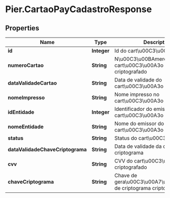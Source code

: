 # Pier.CartaoPayCadastroResponse

## Properties
Name | Type | Description | Notes
------------ | ------------- | ------------- | -------------
**id** | **Integer** | Id do cart\u00C3\u00A3o | [optional] 
**numeroCartao** | **String** | N\u00C3\u00BAmero do cart\u00C3\u00A3o real criptografado | [optional] 
**dataValidadeCartao** | **String** | Data de validade do cart\u00C3\u00A3o | [optional] 
**nomeImpresso** | **String** | Nome impresso no cart\u00C3\u00A3o criptografado | [optional] 
**idEntidade** | **Integer** | Identificador do emissor do cart\u00C3\u00A3o | [optional] 
**nomeEntidade** | **String** | Nome do emissor do cart\u00C3\u00A3o | [optional] 
**status** | **String** | Status do cart\u00C3\u00A3o | [optional] 
**dataValidadeChaveCriptograma** | **String** | Data de validade da chave do criptograma | [optional] 
**cvv** | **String** | CVV do cart\u00C3\u00A3o criptografado | [optional] 
**chaveCriptograma** | **String** | Chave de gera\u00C3\u00A7\u00C3\u00A3o de criptograma criptografada | [optional] 


